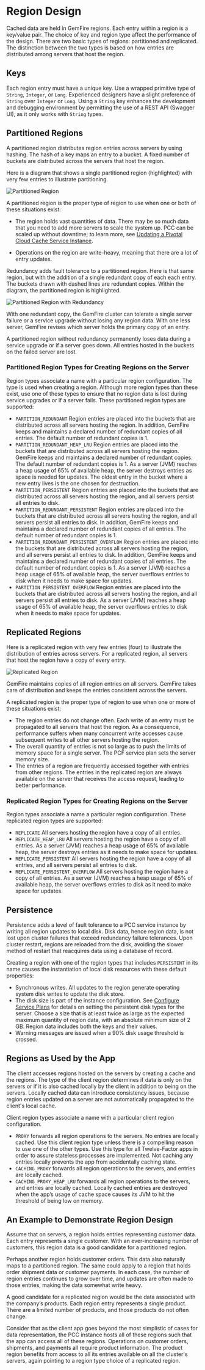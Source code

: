 
# Region Design

Cached data are held in GemFire regions.
Each entry within a region is a key/value pair.
The choice of key and region type affect
the performance of the design.
There are two basic types of regions: partitioned and replicated.
The distinction between the two types is based on how
entries are distributed among servers
that host the region.

## Keys

Each region entry must have a unique key.
Use a wrapped primitive type of `String`, `Integer`, or `Long`.
Experienced designers have
a slight preference of `String` over `Integer` or `Long`.
Using a `String` key enhances the development and debugging
environment by permitting the use of a REST API (Swagger UI),
as it only works with `String` types.

## Partitioned Regions

A partitioned region distributes region entries across servers
by using hashing.
The hash of a key maps an entry to a bucket.
A fixed number of buckets are distributed across the servers
that host the region.

Here is a diagram that shows a single partitioned region (highlighted)
with very few entries to illustrate partitioning.

![Partitioned Region](images/partitioned-region.png)

A partitioned region is the proper type of region to use when
one or both of these situations exist:

- The region holds vast quantities of data.
There may be so much data that you need to add more servers to scale the system up.
PCC can be scaled up without downtime; to learn more, see [Updating a Pivotal Cloud Cache Service Instance](update-instance.md).

- Operations on the region are write-heavy, meaning that there are a lot of entry updates.

Redundancy adds fault tolerance to a partitioned region.
Here is that same region,
but with the addition of a single redundant copy of each each entry.
The buckets drawn with dashed lines are redundant copies.
Within the diagram, the partitioned region is highlighted.

![Partitioned Region with Redundancy](images/partitioned-redundant-region.png)

With one redundant copy,
the GemFire cluster can tolerate a single server failure
or a service upgrade
without losing any region data.
With one less server,
GemFire revises which server holds the primary copy of an entry.

A partitioned region without redundancy permanently loses data during a service upgrade or if a server goes down.
All entries hosted in the buckets on the failed server are lost.

### Partitioned Region Types for Creating Regions on the Server

Region types associate a name with a particular region configuration.
The type is used when creating a region.
Although more region types than these exist,
use one of these types to ensure that no region data is lost
during service upgrades or if a server fails.
These partitioned region types are supported:

- `PARTITION_REDUNDANT`
Region entries are placed into the buckets that are
distributed across all servers hosting the region.
In addition, GemFire keeps and maintains a declared number of
redundant copies of all entries.
The default number of redundant copies is 1.
- `PARTITION_REDUNDANT_HEAP_LRU`
Region entries are placed into the buckets that are
distributed across all servers hosting the region.
GemFire keeps and maintains a declared number of redundant copies.
The default number of redundant copies is 1.
As a server (JVM) reaches a heap usage of 65% of available heap,
the server destroys entries as space is needed for updates.
The oldest entry in the bucket where a new entry lives
is the one chosen for destruction.
- `PARTITION_PERSISTENT`
Region entries are placed into the buckets that are
distributed across all servers hosting the region,
and all servers persist all entries to disk.
- `PARTITION_REDUNDANT_PERSISTENT`
Region entries are placed into the buckets that are
distributed across all servers hosting the region,
and all servers persist all entries to disk.
In addition, GemFire keeps and maintains a declared number of
redundant copies of all entries.
The default number of redundant copies is 1.
- `PARTITION_REDUNDANT_PERSISTENT_OVERFLOW`
Region entries are placed into the buckets that are
distributed across all servers hosting the region,
and all servers persist all entries to disk.
In addition, GemFire keeps and maintains a declared number of
redundant copies of all entries.
The default number of redundant copies is 1.
As a server (JVM) reaches a heap usage of 65% of available heap,
the server overflows entries to disk when it needs to make space
for updates.
- `PARTITION_PERSISTENT_OVERFLOW`
Region entries are placed into the buckets that are
distributed across all servers hosting the region,
and all servers persist all entries to disk.
As a server (JVM) reaches a heap usage of 65% of available heap,
the server overflows entries to disk when it needs to make space
for updates.

## Replicated Regions

Here is a replicated region with very few entries (four)
to illustrate the distribution of entries across servers.
For a replicated region,
all servers that host the region have a copy of every entry.

![Replicated Region](images/replicated-region.png)

GemFire maintains copies of all region entries on all servers.
GemFire takes care of distribution and keeps the entries
consistent across the servers.

A replicated region is the proper type of region to use when
one or more of these situations exist:

- The region entries do not change often.
Each write of an entry must be propagated to all servers
that host the region.
As a consequence,
performance suffers when many concurrent write accesses
cause subsequent writes to all other servers hosting the region.
- The overall quantity of entries is not so large as to push the limits of memory space for a single server.
The PCF service plan sets the server memory size.
- The entries of a region are frequently accessed
together with entries from other regions.
The entries in the replicated region are always available
on the server that receives the access request,
leading to better performance.

### Replicated Region Types for Creating Regions on the Server

Region types associate a name a particular region configuration.
These replicated region types are supported:

- `REPLICATE`
All servers hosting the region have a copy of all entries.
- `REPLICATE_HEAP_LRU`
All servers hosting the region have a copy of all entries.
As a server (JVM) reaches a heap usage of 65% of available heap,
the server destroys entries as it needs to make space for updates.
- `REPLICATE_PERSISTENT`
All servers hosting the region have a copy of all entries,
and all servers persist all entries to disk.
- `REPLICATE_PERSISTENT_OVERFLOW`
All servers hosting the region have a copy of all entries.
As a server (JVM) reaches a heap usage of 65% of available heap,
the server overflows entries to disk as it need to make space
for updates.

## Persistence

Persistence adds a level of fault tolerance to a PCC service
instance by writing all region updates to local disk.
Disk data, hence region data, is not lost upon cluster failures
that exceed redundancy failure tolerances.
Upon cluster restart, regions are reloaded from the disk,
avoiding the slower method of restart that reacquires data using
a database of record.

Creating a region with one of the region types that includes
`PERSISTENT` in its name
causes the instantiation of local disk resources
with these default properties:

- Synchronous writes. All updates to the region generate
operating system disk writes to update the disk store.
- The disk size is part of the instance configuration.
See [Configure Service Plans](operator.md#plan-config)
for details on setting the persistent disk types for the server.
Choose a size that is at least twice as large as
the expected maximum quantity of region data, with an absolute
minimum size of 2 GB.
Region data includes both the keys and their values.
- Warning messages are issued when a 90% disk usage threshold
is crossed.

## Regions as Used by the App

The client accesses regions hosted on the servers by creating a cache
and the regions.
The type of the client region determines if
data is only on the servers or
if it is also cached locally by the client in addition to being on
the servers.
Locally cached data can introduce consistency issues,
because region entries updated on a server are
not automatically propagated to the client's local cache.

Client region types associate a name with a particular
client region configuration.

- `PROXY` forwards all region operations to the servers.
No entries are locally cached.
Use this client region type unless there is a compelling reason to use
one of the other types.
Use this type for all Twelve-Factor apps
in order to assure stateless processes are implemented.
Not caching any entries locally
prevents the app from accidentally caching state.
- `CACHING_PROXY` forwards all region operations to the servers,
and entries are locally cached.
- `CACHING_PROXY_HEAP_LRU` forwards all region operations to the servers,
and entries are locally cached.
Locally cached entries are destroyed when the app’s
usage of cache space causes its JVM to hit
the threshold of being low on memory.

## An Example to Demonstrate Region Design

Assume that on servers, a region holds entries representing customer data.
Each entry represents a single customer.
With an ever-increasing number of customers,
this region data is a good candidate for a partitioned region.

Perhaps another region holds customer orders.
This data also naturally maps to a partitioned region.
The same could apply to a region that holds order shipment data
or customer payments.
In each case, the number of region entries continues to grow over time,
and updates are often made to those entries,
making the data somewhat write heavy.

A good candidate for a replicated region would be the data
associated with the company’s products.
Each region entry represents a single product.
There are a limited number of products,
and those products do not often change.

Consider that as the client app goes beyond the most simplistic
of cases for data representation,
the PCC instance hosts all of these regions
such that the app can access all of these regions.
Operations on customer orders, shipments,
and payments all require product information.
The product region benefits from access to all its entries
available on all the cluster's servers,
again pointing to a region type choice of a replicated region.
